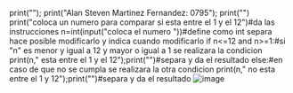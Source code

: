 print(""); print("Alan Steven Martinez Fernandez: 0795"); print("")
print("coloca un numero para comparar si esta entre el 1 y el 12")#da las instrucciones
n=int(input("coloca el numero "))#define como int separa hace posible modificarlo y indica cuando modificarlo 
if n<=12 and n>=1:#si "n" es menor y igual a 12 y mayor o igual a 1 se realizara la condicion
    print(n," esta entre el 1 y el 12");print("")#separa y da el resultado
else:#en caso de que no se cumpla se realizara la otra condicion
    print(n," no esta entre el 1 y 12");print("")#separa y da el resultado
    ![image](https://github.com/user-attachments/assets/ca5aa5c2-dc88-43a1-a6b0-a4910fd9f47e)
